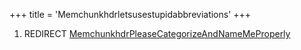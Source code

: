+++
title = 'Memchunkhdrletsusestupidabbreviations'
+++

1.  REDIRECT
    [MemchunkhdrPleaseCategorizeAndNameMeProperly](MemchunkhdrPleaseCategorizeAndNameMeProperly "wikilink")